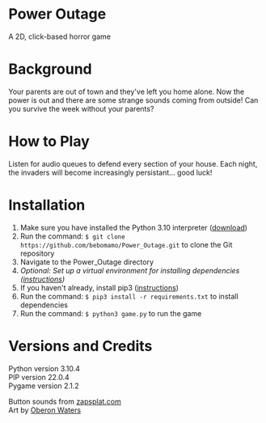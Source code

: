 # Power Outage  

A 2D, click-based horror game

# Background  

Your parents are out of town and they've left you home alone. Now the power is out and there are some strange sounds coming from outside! Can you survive the week without your parents?

# How to Play  

Listen for audio queues to defend every section of your house. Each night, the invaders will become increasingly persistant... good luck!  

# Installation  

1. Make sure you have installed the Python 3.10 interpreter ([download](https://www.python.org/downloads/))  
2. Run the command: `$ git clone https://github.com/bebomamo/Power_Outage.git` to clone the Git repository   
3. Navigate to the Power_Outage directory  
4. *Optional: Set up a virtual environment for installing dependencies ([instructions](https://docs.python.org/3/library/venv.html))*  
5. If you haven't already, install pip3 ([instructions](https://pip.pypa.io/en/stable/installation/))  
6. Run the command: `$ pip3 install -r requirements.txt` to install dependencies  
7. Run the command: `$ python3 game.py` to run the game

# Versions and Credits  
Python version 3.10.4  
PIP version 22.0.4  
Pygame version 2.1.2  

Button sounds from [zapsplat.com](https://www.zapsplat.com/)  
Art by [Oberon Waters](https://linktr.ee/woahberon) 
